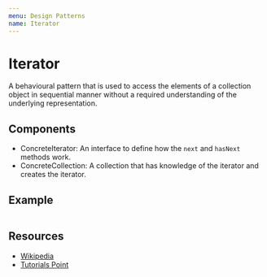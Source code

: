 ```yaml
---
menu: Design Patterns
name: Iterator
---
```


# Iterator

A behavioural pattern that is used to access the elements of a collection object in sequential manner without a required understanding of the underlying representation.

## Components

- ConcreteIterator: An interface to define how the `next` and `hasNext` methods work.
- ConcreteCollection: A collection that has knowledge of the iterator and creates the iterator.

## Example

```typescript
```

## Resources

- [Wikipedia](https://en.wikipedia.org/wiki/Iterator_pattern)
- [Tutorials Point](https://www.tutorialspoint.com/design_pattern/iterator_pattern.htm)
